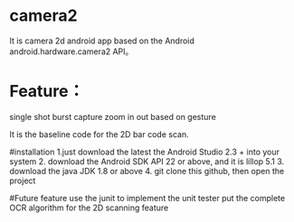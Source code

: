# camera2  

It is camera 2d android app based on the Android android.hardware.camera2 API。

# Feature：  
single shot
burst capture
zoom in out based on gesture

It is the baseline code for the 2D bar code scan.

#installation
1.just download the latest the Android Studio 2.3 + into your system
2. download the Android SDK API 22 or above, and it is lillop 5.1
3. download the java JDK 1.8 or above
4. git clone this github, then open the project

#Future feature
use the junit to implement the unit tester
put the complete OCR algorithm for the 2D scanning feature